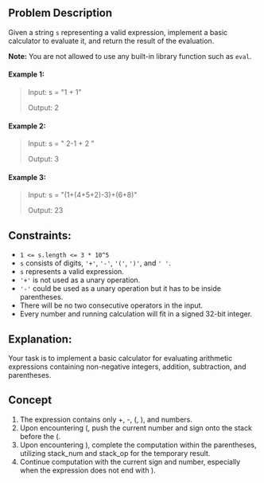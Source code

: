 ## Problem Description

Given a string `s` representing a valid expression, implement a basic calculator to evaluate it, and return the result of the evaluation.

**Note:** You are not allowed to use any built-in library function such as `eval`.

#### Example 1:
> Input: s = "1 + 1"
>
> Output: 2

#### Example 2:
> Input: s = " 2-1 + 2 "
>
> Output: 3

#### Example 3:
> Input: s = "(1+(4+5+2)-3)+(6+8)"
>
> Output: 23

## Constraints:

- `1 <= s.length <= 3 * 10^5`
- `s` consists of digits, `'+'`, `'-'`, `'('`, `')'`, and `' '`.
- `s` represents a valid expression.
- `'+'` is not used as a unary operation.
- `'-'` could be used as a unary operation but it has to be inside parentheses.
- There will be no two consecutive operators in the input.
- Every number and running calculation will fit in a signed 32-bit integer.

## Explanation:

Your task is to implement a basic calculator for evaluating arithmetic expressions containing non-negative integers, addition, subtraction, and parentheses.

## Concept
1. The expression contains only +, -, (, ), and numbers.
2. Upon encountering (, push the current number and sign onto the stack before the (.
3. Upon encountering ), complete the computation within the parentheses, utilizing stack_num and stack_op for the temporary result.
4. Continue computation with the current sign and number, especially when the expression does not end with ).
